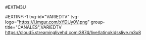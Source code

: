 #EXTM3U

#EXTINF:-1 tvg-id="VARIEDTV" tvg-logo="https://i.imgur.com/xYDUy0V.png" group-title="CANALES",VARIEDTV
https://cloud5.streaminglivehd.com:3874/live/latinokidsslive.m3u8




